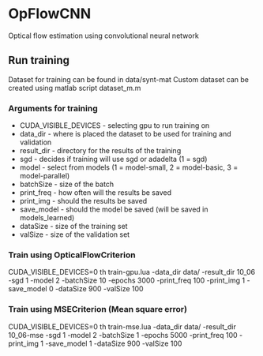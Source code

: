 # OpFlowCNN
Optical flow estimation using convolutional neural network

## Run training
Dataset for training can be found in data/synt-mat
Custom dataset can be created using matlab script dataset_m.m

### Arguments for training
* CUDA_VISIBLE_DEVICES - selecting gpu to run training on
* data_dir - where is placed the dataset to be used for training and validation
* result_dir - directory for the results of the training
* sgd - decides if training will use sgd or adadelta (1 = sgd)
* model - select from models (1 = model-small, 2 = model-basic, 3 = model-parallel) 
* batchSize - size of the batch
* print_freq - how often will the results be saved
* print_img - should the results be saved
* save_model - should the model be saved (will be saved in models_learned)
* dataSize - size of the training set
* valSize - size of the validation set

### Train using OpticalFlowCriterion
CUDA_VISIBLE_DEVICES=0 th train-gpu.lua -data_dir data/ -result_dir 10_06 -sgd 1 -model 2 -batchSize 10 -epochs 3000 -print_freq 100 -print_img 1 -save_model 0 -dataSize 900 -valSize 100

### Train using MSECriterion (Mean square error)
CUDA_VISIBLE_DEVICES=0 th train-mse.lua -data_dir data/ -result_dir 10_06-mse -sgd 1 -model 2 -batchSize 1 -epochs 5000 -print_freq 100 -print_img 1 -save_model 1 -dataSize 900 -valSize 100

